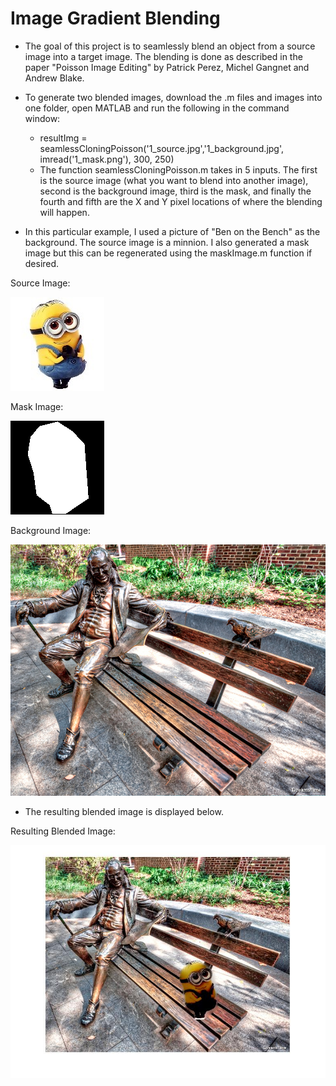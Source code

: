 # Image Gradient Blending

- The goal of this project is to seamlessly blend an object from a source image into a target image. The blending is done as described in the paper "Poisson Image Editing" by Patrick Perez, Michel Gangnet and Andrew Blake.

- To generate two blended images, download the .m files and images into one folder, open MATLAB and run the following in the command         window:
    - resultImg = seamlessCloningPoisson('1_source.jpg','1_background.jpg', imread('1_mask.png'), 300, 250)
    - The function seamlessCloningPoisson.m takes in 5 inputs. The first is the source image (what you want to blend into another image),       second is the background image, third is the mask, and finally the fourth and fifth are the X and Y pixel locations of where the           blending will happen.

- In this particular example, I used a picture of "Ben on the Bench" as the background. The source image is a minnion. I also generated a mask image but this can be regenerated using the maskImage.m function if desired.

Source Image:

![Source Image](Images/1_source.jpg)

Mask Image:

![Mask Image](Images/1_mask.png)

Background Image:

![Background Image](Images/1_background.jpg)

- The resulting blended image is displayed below.

Resulting Blended Image:

![Resulting Blended Image](Images/Minnion_result.jpg)


